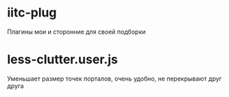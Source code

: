 # iitc-plug
Плагины мои и сторонние для своей подборки

# less-clutter.user.js
Уменьшает размер точек порталов, очень удобно, не перекрывают друг друга
